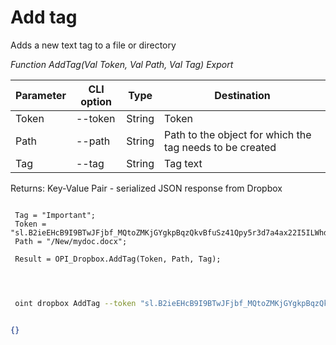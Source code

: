 ﻿---
sidebar_position: 2
---

# Add tag
 Adds a new text tag to a file or directory


*Function AddTag(Val Token, Val Path, Val Tag) Export*

 | Parameter | CLI option | Type | Destination |
 |-|-|-|-|
 | Token | --token | String | Token |
 | Path | --path | String | Path to the object for which the tag needs to be created |
 | Tag | --tag | String | Tag text |

 
 Returns: Key-Value Pair - serialized JSON response from Dropbox

```bsl title="Code example"
	
 Tag = "Important";
 Token = "sl.B2ieEHcB9I9BTwJFjbf_MQtoZMKjGYgkpBqzQkvBfuSz41Qpy5r3d7a4ax22I5ILWhd9KLbN5L...";
 Path = "/New/mydoc.docx"; 
 
 Result = OPI_Dropbox.AddTag(Token, Path, Tag);

	
```

```sh title="CLI command example"
 
 oint dropbox AddTag --token "sl.B2ieEHcB9I9BTwJFjbf_MQtoZMKjGYgkpBqzQkvBfuSz41Qpy5r3d7a4ax22I5ILWhd9KLbN5L..." --path %path% --tag %tag%

```


```json title="Result"

{}

```
